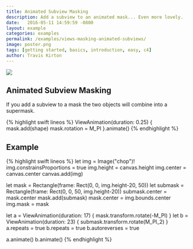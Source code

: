 ```yaml
---
title: Animated Subview Masking
description: Add a subview to an animated mask... Even more lovely.
date:   2016-05-11 14:59:59 -0800
layout: example
categories: examples
permalink: /examples/views-masking-animated-subviews/
image: poster.png
tags: [getting started, basics, introduction, easy, c4]
author: Travis Kirton
---
```

![](masking-animated-subviews.png)

## Animated Subview Masking
If you add a subview to a mask the two objects will combine into a supermask.

{% highlight swift lineos %}
ViewAnimation(duration: 0.25) {
    mask.add(shape)
    mask.rotation = M_PI
}.animate()
{% endhighlight %}

## Example
{% highlight swift lineos %}
let img = Image("chop")!
img.constrainsProportions = true
img.height = canvas.height
img.center = canvas.center
canvas.add(img)

let mask = Rectangle(frame: Rect(0, 0, img.height-20, 50))
let submask = Rectangle(frame: Rect(0, 0, 50, img.height-20))
submask.center = mask.center
mask.add(submask)
mask.center = img.bounds.center
img.mask = mask

let a = ViewAnimation(duration: 17) {
    mask.transform.rotate(-M_PI)
}
let b = ViewAnimation(duration: 23) {
    submask.transform.rotate(M_PI_2)
}
a.repeats = true
b.repeats = true
b.autoreverses = true

a.animate()
b.animate()
{% endhighlight %}
